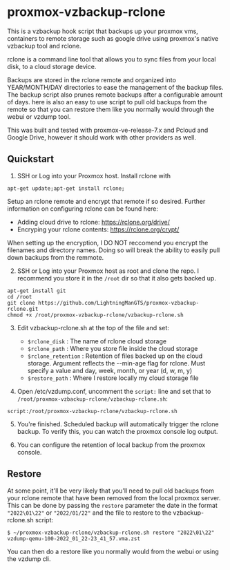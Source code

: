 # proxmox-vzbackup-rclone

This is a vzbackup hook script that backups up your proxmox vms, containers to remote storage such as google drive using proxmox's native vzbackup tool and rclone.

rclone is a command line tool that allows you to sync files from your local disk, to a cloud storage device. 

Backups are stored in the rclone remote and organized into YEAR/MONTH/DAY directories to ease the management of the backup files. The backup script also prunes remote backups after a configurable amount of days. here is also an easy to use script to pull old backups from the remote so that you can restore them like you normally would through the webui or vzdump tool. 

This was built and tested with proxmox-ve-release-7.x  and Pcloud and Google Drive, however it should work with other providers as well. 

## Quickstart

1. SSH or Log into your Proxmox host. Install rclone with 
```
apt-get update;apt-get install rclone;
```
Setup an rclone remote and encrypt that remote if so desired. Further information on configuring rclone can be found here:
 - Adding cloud drive to rclone: https://rclone.org/drive/
 - Encryping your rclone contents: https://rclone.org/crypt/

When setting up the encryption, I DO NOT reccomend you encrypt the filenames and directory names. Doing so will break the ability to easily pull down backups from the remmote.

2. SSH or Log into your Proxmox host as root and clone the repo. I recommend you store it in the `/root` dir so that it also gets backed up.
```
apt-get install git
cd /root
git clone https://github.com/LightningManGTS/proxmox-vzbackup-rclone.git
chmod +x /root/proxmox-vzbackup-rclone/vzbackup-rclone.sh
```

3. Edit vzbackup-rclone.sh at the top of the file and set:
   - `$rclone_disk` : The name of rclone cloud storage 
   - `$rclone_path` : Where you store file inside the cloud storage
   - `$rclone_retention` : Retention of files backed up on the cloud storage. Argument reflects the --min-age flag for rclone. Must specify a value and day, week, month, or year (d, w, m, y)
   - `$restore_path` : Where I restore locally my cloud storage file
   

4. Open /etc/vzdump.conf, uncomment the `script:` line and set that to `/root/proxmox-vzbackup-rclone/vzbackup-rclone.sh`:
```
script:/root/proxmox-vzbackup-rclone/vzbackup-rclone.sh
```

5. You're finished. Scheduled backup will automatically trigger the rclone backup. To verify this, you can watch the proxmox console log output.

6. You can configure the retention of local backup from the proxmox console.

## Restore

At some point, it'll be very likely that you'll need to pull old backups from your rclone remote that have been removed from the local proxmox server. This can be done by passing the `restore` parameter the date in the format `"2022\01\22"` or `"2022/01/22"` and the file to restore to the vzbackup-rclone.sh script:
```
$ ~/proxmox-vzbackup-rclone/vzbackup-rclone.sh restore "2022\01\22" vzdump-qemu-100-2022_01_22-23_41_57.vma.zst
```

You can then do a restore like you normally would from the webui or using the vzdump cli.

